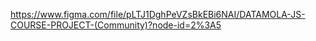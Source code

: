 https://www.figma.com/file/pLTJ1DghPeVZsBkEBi6NAI/DATAMOLA-JS-COURSE-PROJECT-(Community)?node-id=2%3A5